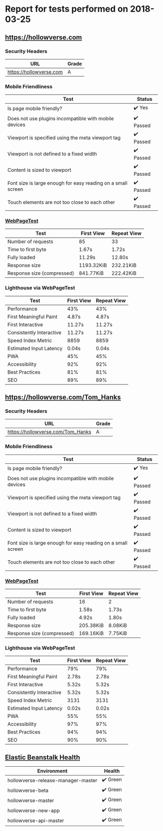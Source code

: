 # Report for tests performed on 2018-03-25

## https://hollowverse.com

### Security Headers

| URL                     | Grade |
| ----------------------- | ----- |
| https://hollowverse.com | A     |

### Mobile Friendliness

| Test                                                         | Status                    |
| ------------------------------------------------------------ | ------------------------- |
| Is page mobile friendly?                                     | :heavy_check_mark: Yes    |
| Does not use plugins incompatible with mobile devices        | :heavy_check_mark: Passed |
| Viewport is specified using the meta viewport tag            | :heavy_check_mark: Passed |
| Viewport is not defined to a fixed width                     | :heavy_check_mark: Passed |
| Content is sized to viewport                                 | :heavy_check_mark: Passed |
| Font size is large enough for easy reading on a small screen | :heavy_check_mark: Passed |
| Touch elements are not too close to each other               | :heavy_check_mark: Passed |

### [WebPageTest](http://www.webpagetest.org/results.php?test=180325_CX_e196071b27fe0ea2ac4db84dd54aff63)

| Test                       | First View | Repeat View |
| -------------------------- | ---------- | ----------- |
| Number of requests         | 85         | 33          |
| Time to first byte         | 1.67s      | 1.72s       |
| Fully loaded               | 11.29s     | 12.80s      |
| Response size              | 1193.32KiB | 232.21KiB   |
| Response size (compressed) | 841.77KiB  | 222.42KiB   |

### Lighthouse via WebPageTest

| Test                     | First View | Repeat View |
| ------------------------ | ---------- | ----------- |
| Performance              | 43%        | 43%         |
| First Meaningful Paint   | 4.87s      | 4.87s       |
| First Interactive        | 11.27s     | 11.27s      |
| Consistently Interactive | 11.27s     | 11.27s      |
| Speed Index Metric       | 8859       | 8859        |
| Estimated Input Latency  | 0.04s      | 0.04s       |
| PWA                      | 45%        | 45%         |
| Accessibility            | 92%        | 92%         |
| Best Practices           | 81%        | 81%         |
| SEO                      | 89%        | 89%         |

## https://hollowverse.com/Tom_Hanks

### Security Headers

| URL                               | Grade |
| --------------------------------- | ----- |
| https://hollowverse.com/Tom_Hanks | A     |

### Mobile Friendliness

| Test                                                         | Status                    |
| ------------------------------------------------------------ | ------------------------- |
| Is page mobile friendly?                                     | :heavy_check_mark: Yes    |
| Does not use plugins incompatible with mobile devices        | :heavy_check_mark: Passed |
| Viewport is specified using the meta viewport tag            | :heavy_check_mark: Passed |
| Viewport is not defined to a fixed width                     | :heavy_check_mark: Passed |
| Content is sized to viewport                                 | :heavy_check_mark: Passed |
| Font size is large enough for easy reading on a small screen | :heavy_check_mark: Passed |
| Touch elements are not too close to each other               | :heavy_check_mark: Passed |

### [WebPageTest](http://www.webpagetest.org/results.php?test=180325_E0_d5480c5c2a52209aeb47a233a688ef93)

| Test                       | First View | Repeat View |
| -------------------------- | ---------- | ----------- |
| Number of requests         | 16         | 2           |
| Time to first byte         | 1.58s      | 1.73s       |
| Fully loaded               | 4.92s      | 1.80s       |
| Response size              | 205.38KiB  | 8.08KiB     |
| Response size (compressed) | 169.16KiB  | 7.75KiB     |

### Lighthouse via WebPageTest

| Test                     | First View | Repeat View |
| ------------------------ | ---------- | ----------- |
| Performance              | 79%        | 79%         |
| First Meaningful Paint   | 2.78s      | 2.78s       |
| First Interactive        | 5.32s      | 5.32s       |
| Consistently Interactive | 5.32s      | 5.32s       |
| Speed Index Metric       | 3131       | 3131        |
| Estimated Input Latency  | 0.02s      | 0.02s       |
| PWA                      | 55%        | 55%         |
| Accessibility            | 97%        | 97%         |
| Best Practices           | 94%        | 94%         |
| SEO                      | 90%        | 90%         |

## [Elastic Beanstalk Health](https://docs.aws.amazon.com/elasticbeanstalk/latest/dg/health-enhanced-status.html)

| Environment                        | Health                   |
| ---------------------------------- | ------------------------ |
| hollowverse-release-manager-master | :heavy_check_mark: Green |
| hollowverse-beta                   | :heavy_check_mark: Green |
| hollowverse-master                 | :heavy_check_mark: Green |
| hollowverse-new-app                | :heavy_check_mark: Green |
| hollowverse-api-master             | :heavy_check_mark: Green |
